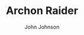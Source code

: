 ---
mission_id: archon
title: "Archon Raider"
author: "John Johnson"
date: ""
filename: "archon.zip"
description: "Commander, the Rebel Alliance recently intercepted several sensitive Imperial transmisions.  We are afraid most of this information has already been passed on to the Rebel High Command.  It is no longer possible to prevent them from using the data, however the Emperor believes we might still obtain a copy of the data hidden in a relatively small rebel baseon the moon Archon.  Don't let the size of the base fool you, it is well protected.  Your mission officer will fill you in further when you reach the moon.  Beta team will provide cover for your escape.  Our mission is primarily damage assessment now. Recover the hidden data tape and meet up with Beta team outside the base."
levelReplaced:	SECBASE
difficulty: yes
bm:	yes
fme: yes
wax: yes
three_do: yes
voc: yes
gmd: yes
vue: no
lfd: no
base: "New level from scratch" 
editors: "WDFUSE 2.00"

---